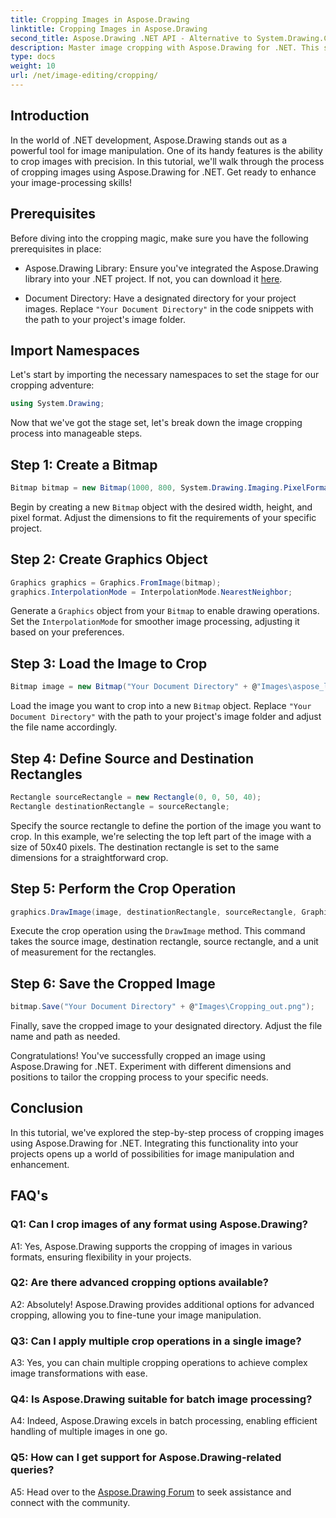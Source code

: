 ```yaml
---
title: Cropping Images in Aspose.Drawing
linktitle: Cropping Images in Aspose.Drawing
second_title: Aspose.Drawing .NET API - Alternative to System.Drawing.Common
description: Master image cropping with Aspose.Drawing for .NET. This step-by-step guide empowers developers to enhance image processing skills effortlessly.
type: docs
weight: 10
url: /net/image-editing/cropping/
---
```

## Introduction

In the world of .NET development, Aspose.Drawing stands out as a powerful tool for image manipulation. One of its handy features is the ability to crop images with precision. In this tutorial, we'll walk through the process of cropping images using Aspose.Drawing for .NET. Get ready to enhance your image-processing skills!

## Prerequisites

Before diving into the cropping magic, make sure you have the following prerequisites in place:

- Aspose.Drawing Library: Ensure you've integrated the Aspose.Drawing library into your .NET project. If not, you can download it [here](https://releases.aspose.com/drawing/net/).

- Document Directory: Have a designated directory for your project images. Replace `"Your Document Directory"` in the code snippets with the path to your project's image folder.

## Import Namespaces

Let's start by importing the necessary namespaces to set the stage for our cropping adventure:

```csharp
using System.Drawing;
```

Now that we've got the stage set, let's break down the image cropping process into manageable steps.

## Step 1: Create a Bitmap

```csharp
Bitmap bitmap = new Bitmap(1000, 800, System.Drawing.Imaging.PixelFormat.Format32bppPArgb);
```

Begin by creating a new `Bitmap` object with the desired width, height, and pixel format. Adjust the dimensions to fit the requirements of your specific project.

## Step 2: Create Graphics Object

```csharp
Graphics graphics = Graphics.FromImage(bitmap);
graphics.InterpolationMode = InterpolationMode.NearestNeighbor;
```

Generate a `Graphics` object from your `Bitmap` to enable drawing operations. Set the `InterpolationMode` for smoother image processing, adjusting it based on your preferences.

## Step 3: Load the Image to Crop

```csharp
Bitmap image = new Bitmap("Your Document Directory" + @"Images\aspose_logo.png");
```

Load the image you want to crop into a new `Bitmap` object. Replace `"Your Document Directory"` with the path to your project's image folder and adjust the file name accordingly.

## Step 4: Define Source and Destination Rectangles

```csharp
Rectangle sourceRectangle = new Rectangle(0, 0, 50, 40);
Rectangle destinationRectangle = sourceRectangle;
```

Specify the source rectangle to define the portion of the image you want to crop. In this example, we're selecting the top left part of the image with a size of 50x40 pixels. The destination rectangle is set to the same dimensions for a straightforward crop.

## Step 5: Perform the Crop Operation

```csharp
graphics.DrawImage(image, destinationRectangle, sourceRectangle, GraphicsUnit.Pixel);
```

Execute the crop operation using the `DrawImage` method. This command takes the source image, destination rectangle, source rectangle, and a unit of measurement for the rectangles.

## Step 6: Save the Cropped Image

```csharp
bitmap.Save("Your Document Directory" + @"Images\Cropping_out.png");
```

Finally, save the cropped image to your designated directory. Adjust the file name and path as needed.

Congratulations! You've successfully cropped an image using Aspose.Drawing for .NET. Experiment with different dimensions and positions to tailor the cropping process to your specific needs.

## Conclusion

In this tutorial, we've explored the step-by-step process of cropping images using Aspose.Drawing for .NET. Integrating this functionality into your projects opens up a world of possibilities for image manipulation and enhancement.

## FAQ's

### Q1: Can I crop images of any format using Aspose.Drawing?

A1: Yes, Aspose.Drawing supports the cropping of images in various formats, ensuring flexibility in your projects.

### Q2: Are there advanced cropping options available?

A2: Absolutely! Aspose.Drawing provides additional options for advanced cropping, allowing you to fine-tune your image manipulation.

### Q3: Can I apply multiple crop operations in a single image?

A3: Yes, you can chain multiple cropping operations to achieve complex image transformations with ease.

### Q4: Is Aspose.Drawing suitable for batch image processing?

A4: Indeed, Aspose.Drawing excels in batch processing, enabling efficient handling of multiple images in one go.

### Q5: How can I get support for Aspose.Drawing-related queries?

A5: Head over to the [Aspose.Drawing Forum](https://forum.aspose.com/c/diagram/17) to seek assistance and connect with the community.

